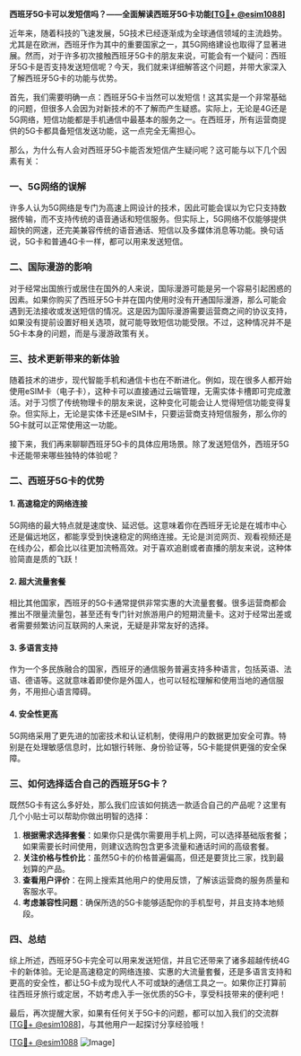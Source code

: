 **西班牙5G卡可以发短信吗？——全面解读西班牙5G卡功能[[TG💪+ @esim1088](https://t.me/s/esim1088)]**

近年来，随着科技的飞速发展，5G技术已经逐渐成为全球通信领域的主流趋势。尤其是在欧洲，西班牙作为其中的重要国家之一，其5G网络建设也取得了显著进展。然而，对于许多初次接触西班牙5G卡的朋友来说，可能会有一个疑问：西班牙5G卡是否支持发送短信呢？今天，我们就来详细解答这个问题，并带大家深入了解西班牙5G卡的功能与优势。

首先，我们需要明确一点：西班牙5G卡当然可以发短信！这其实是一个非常基础的问题，但很多人会因为对新技术的不了解而产生疑惑。实际上，无论是4G还是5G网络，短信功能都是手机通信中最基本的服务之一。在西班牙，所有运营商提供的5G卡都具备短信发送功能，这一点完全无需担心。

那么，为什么有人会对西班牙5G卡能否发短信产生疑问呢？这可能与以下几个因素有关：

### **一、5G网络的误解**
许多人认为5G网络是专门为高速上网设计的技术，因此可能会误以为它只支持数据传输，而不支持传统的语音通话和短信服务。但实际上，5G网络不仅能够提供超快的网速，还完美兼容传统的语音通话、短信以及多媒体消息等功能。换句话说，5G卡和普通4G卡一样，都可以用来发送短信。

### **二、国际漫游的影响**
对于经常出国旅行或居住在国外的人来说，国际漫游可能是另一个容易引起困惑的因素。如果你购买了西班牙5G卡并在国内使用时没有开通国际漫游，那么可能会遇到无法接收或发送短信的情况。这是因为国际漫游需要运营商之间的协议支持，如果没有提前设置好相关选项，就可能导致短信功能受限。不过，这种情况并不是5G卡本身的问题，而是与漫游政策有关。

### **三、技术更新带来的新体验**
随着技术的进步，现代智能手机和通信卡也在不断进化。例如，现在很多人都开始使用eSIM卡（电子卡），这种卡可以直接通过云端管理，无需实体卡槽即可完成激活。对于习惯了传统物理卡的朋友来说，这种变化可能会让人觉得短信功能变得复杂。但实际上，无论是实体卡还是eSIM卡，只要运营商支持短信服务，那么你的5G卡就可以正常使用这一功能。

接下来，我们再来聊聊西班牙5G卡的具体应用场景。除了发送短信外，西班牙5G卡还能带来哪些独特的体验呢？

### **二、西班牙5G卡的优势**
#### **1. 高速稳定的网络连接**
5G网络的最大特点就是速度快、延迟低。这意味着你在西班牙无论是在城市中心还是偏远地区，都能享受到快速稳定的网络连接。无论是浏览网页、观看视频还是在线办公，都会比以往更加流畅高效。对于喜欢追剧或者直播的朋友来说，这种体验简直是质的飞跃！

#### **2. 超大流量套餐**
相比其他国家，西班牙的5G卡通常提供非常实惠的大流量套餐。很多运营商都会推出不限量流量包，甚至还有专门针对旅游用户的短期流量卡。这对于经常出差或者需要频繁访问互联网的人来说，无疑是非常友好的选择。

#### **3. 多语言支持**
作为一个多民族融合的国家，西班牙的通信服务普遍支持多种语言，包括英语、法语、德语等。这就意味着即使你是外国人，也可以轻松理解和使用当地的通信服务，不用担心语言障碍。

#### **4. 安全性更高**
5G网络采用了更先进的加密技术和认证机制，使得用户的数据更加安全可靠。特别是在处理敏感信息时，比如银行转账、身份验证等，5G卡能提供更强的安全保障。

### **三、如何选择适合自己的西班牙5G卡？**
既然5G卡有这么多好处，那么我们应该如何挑选一款适合自己的产品呢？这里有几个小贴士可以帮助你做出明智的选择：

1. **根据需求选择套餐**：如果你只是偶尔需要用手机上网，可以选择基础版套餐；如果需要长时间使用，则建议选购包含更多流量和通话时间的高级套餐。
2. **关注价格与性价比**：虽然5G卡的价格普遍偏高，但还是要货比三家，找到最划算的产品。
3. **查看用户评价**：在网上搜索其他用户的使用反馈，了解该运营商的服务质量和客服水平。
4. **考虑兼容性问题**：确保所选的5G卡能够适配你的手机型号，并且支持本地频段。

### **四、总结**
综上所述，西班牙5G卡完全可以用来发送短信，并且它还带来了诸多超越传统4G卡的新体验。无论是高速稳定的网络连接、实惠的大流量套餐，还是多语言支持和更高的安全性，都让5G卡成为现代人不可或缺的通信工具之一。如果你正打算前往西班牙旅行或定居，不妨考虑入手一张优质的5G卡，享受科技带来的便利吧！

最后，再次提醒大家，如果有任何关于5G卡的问题，都可以加入我们的交流群[[TG💪+ @esim1088](https://t.me/s/esim1088)]，与其他用户一起探讨分享经验哦！

[[TG💪+ @esim1088](https://t.me/s/esim1088) ![Image](https://i.postimg.cc/4NQfJmqS/Snipaste-2025-05-13-00-14-12.png)]